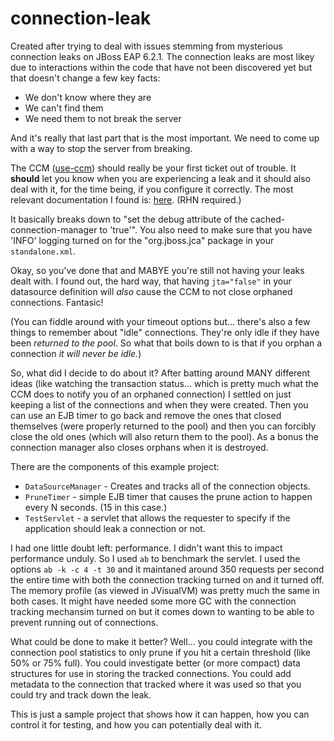 connection-leak
===============

Created after trying to deal with issues stemming from mysterious connection leaks on JBoss EAP 6.2.1.  The 
connection leaks are most likey due to interactions within the code that have not been discovered yet but
that doesn't change a few key facts:

* We don't know where they are
* We can't find them
* We need them to not break the server

And it's really that last part that is the most important.  We need to come up with a way to stop the server from breaking.

The CCM ([use-ccm](https://access.redhat.com/documentation/en-US/JBoss_Enterprise_Application_Platform/6.3/html/Administration_and_Configuration_Guide/sect-Datasource_Configuration.html)) 
should really be your first ticket out of trouble.  It **should** let you know when you are experiencing a leak and 
it should also deal with it, for the time being, if you configure it correctly.  The most relevant documentation I 
found is: [here](https://access.redhat.com/solutions/309913).  (RHN required.)

It basically breaks down to "set the debug attribute of the cached-connection-manager to 'true'". You also need to make
sure that you have 'INFO' logging turned on for the "org.jboss.jca" package in your `standalone.xml`.

Okay, so you've done that and MABYE you're still not having your leaks dealt with.  I found out, the hard way, that having
`jta="false"` in your datasource definition will *also* cause the CCM to not close orphaned connections.  Fantasic!

(You can fiddle around with your timeout options but... there's also a few things to remember about "idle" connections.  They're only idle if they have been *returned to the pool*.
So what that boils down to is that if you orphan a connection *it will never be idle.*)

So, what did I decide to do about it?  After batting around MANY different ideas (like watching the transaction status... 
which is pretty much what the CCM does to notify you of an orphaned connection) I settled on just keeping a list
of the connections and when they were created.  Then you can use an EJB timer to go back and remove the ones that
closed themselves (were properly returned to the pool) and then you can forcibly close the old ones (which will
also return them to the pool).  As a bonus the connection manager also closes orphans when it is destroyed.

There are the components of this example project:

* `DataSourceManager` - Creates and tracks all of the connection objects.
* `PruneTimer` - simple EJB timer that causes the prune action to happen every N seconds.  (15 in this case.)
* `TestServlet` - a servlet that allows the requester to specify if the application should leak a connection or not.

I had one little doubt left: performance.  I didn't want this to impact performance unduly.  So I used `ab` to benchmark
the servlet.  I used the options `ab -k -c 4 -t 30` and it maintaned around 350 requests per second the entire time
with both the connection tracking turned on and it turned off.  The memory profile (as viewed in JVisualVM) was pretty much
the same in both cases.  It might have needed some more GC with the connection tracking mechansim turned on but it
comes down to wanting to be able to prevent running out of connections.

What could be done to make it better?  Well... you could integrate with the connection pool statistics to only prune 
if you hit a certain threshold (like 50% or 75% full).  You could investigate better (or more compact) data structures
for use in storing the tracked connections.  You could add metadata to the connection that tracked where it was
used so that you could try and track down the leak.

This is just a sample project that shows how it can happen, how you can control it for testing, and how you can potentially
deal with it.
